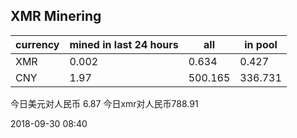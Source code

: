 ## XMR Minering

|currency|mined in last 24 hours|all|in pool|
|---|---|---|---|
|XMR|0.002|0.634|0.427|
|CNY|1.97|500.165|336.731|

今日美元对人民币 6.87	今日xmr对人民币788.91


2018-09-30 08:40